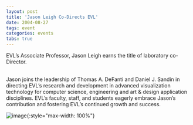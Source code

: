 ```yaml
---
layout: post
title: 'Jason Leigh Co-Directs EVL'
date: 2004-08-27
tags: event
categories: events
tabs: true
---
```


EVL&rsquo;s Associate Professor, Jason Leigh earns the title of laboratory co-Director.<br><br>

Jason joins the leadership of Thomas A. DeFanti and Daniel J. Sandin in directing EVL&rsquo;s research and development in advanced visualization technology for computer science, engineering and art &amp; design application disciplines. EVL&rsquo;s faculty, staff, and students eagerly embrace Jason&rsquo;s contribution and fostering EVL&rsquo;s continued growth and success.

![image](https://www.evl.uic.edu/output/originals/jasonmdm.jpg-srcw.jpg){:style="max-width: 100%"}


